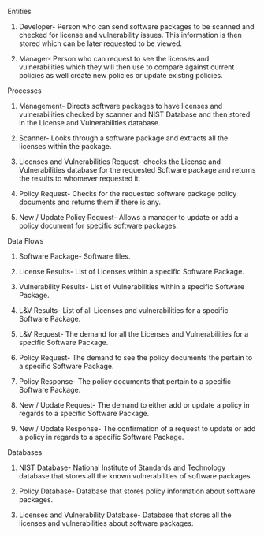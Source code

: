 Entities

  1) Developer- Person who can send software packages to be scanned and checked for license and vulnerability issues. This information is
  then stored which can be later requested to be viewed.
  
  2) Manager- Person who can request to see the licenses and vulnerabilities which they will then use to compare against current policies
  as well create new policies or update existing policies.
  
 
Processes

  1) Management- Directs software packages to have licenses and vulnerabilities checked by scanner and NIST Database and then stored in the License and Vulnerabilities database.
  
  2) Scanner- Looks through a software package and extracts all the licenses within the package. 
  
  3) Licenses and Vulnerabilities Request- checks the License and Vulnerabilities database for the requested Software package and returns the results to whomever requested it.
  
  4) Policy Request- Checks for the requested software package policy documents and returns them if there is any.
  
  5) New / Update Policy Request- Allows a manager to update or add a policy document for specific software packages.
  
  
Data Flows

  1) Software Package- Software files.
  
  2) License Results- List of Licenses within a specific Software Package.
  
  3) Vulnerability Results- List of Vulnerabilities within a specific Software Package.
  
  4) L&V Results- List of all Licenses and vulnerabilities for a specific Software Package.
  
  5) L&V Request- The demand for all the Licenses and Vulnerabilities for a specific Software Package.
  
  6) Policy Request- The demand to see the policy documents the pertain to a specific Software Package.
  
  7) Policy Response- The policy documents that pertain to a specific Software Package.
  
  8) New / Update Request- The demand to either add or update a policy in regards to a specific Software Package.
  
  9) New / Update Response- The confirmation of a request to update or add a policy in regards to a specific Software Package.
  
Databases

  1) NIST Database- National Institute of Standards and Technology database that stores all the known vulnerabilities of software     packages.
 
  2) Policy Database- Database that stores policy information about software packages.
  
  3) Licenses and Vulnerability Database- Database that stores all the licenses and vulnerabilities about software packages.
 
